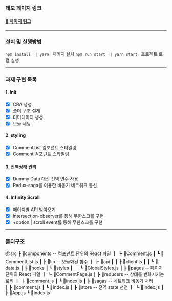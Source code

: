 ### 데모 페이지 링크

#### [🚀 페이지 링크](https://pob-coconut.github.io/Assignment1-JC-DW/)

---

### 설치 및 실행방법

`npm install || yarn ` 패키지 설치
`npm run start || yarn start ` 프로젝트 로컬 실행

---

### 과제 구현 목록

#### 1. Init

- [x] CRA 생성
- [x] 폴더 구조 설계
- [x] 더미데이터 생성
- [x] 모듈 세팅

#### 2. styling

- [x] CommentList 컴포넌트 스타일링
- [x] Comment 컴포넌트 스타일링

#### 3. 전역상태 관리

- [x] Dummy Data 대신 전역 변수 사용
- [x] Redux-saga를 이용한 비동기 네트워크 통신

#### 4. Infinity Scroll

- [x] 페이지별 API 받아오기
- [x] intersection-observer를 통해 무한스크롤 구현
- [x] +option | scroll event를 통해 무한스크롤 구현

---

### 폴더구조

📦src
┣ 📂components -- 컴포넌트 단위의 React 파일
┃ ┣ 📜Comment.js
┃ ┗ 📜CommentList.js
┃
┣ 📂lib -- 모듈화된 함수
┃ ┣ 📂api
┃ ┃ ┣ 📜client.js
┃ ┃ ┗ 📜data.js
┃ ┣ 📂hooks
┃ ┗ 📂styles
┃ &nbsp; &nbsp; &nbsp;┗ 📜GlobalStyles.js
┃
┣ 📂pages -- 페이지 단위의 React 파일
┃ ┗ 📜CommentPage.js
┃
┣ 📂reducers -- 상태를 변화시키는 로직
┃ ┣ 📜comment.js
┃ ┗ 📜index.js
┃
┣ 📂sagas -- 네트워크 비동기 처리  
 ┃ ┣ 📜comment.js
┃ ┗ 📜index.js
┃
┣ 📂store -- 전역 state 선언
┃ ┗ 📜index.js
┃
┣ 📜App.js
┗ 📜index.js
